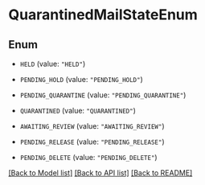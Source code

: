 # QuarantinedMailStateEnum

## Enum


* `HELD` (value: `"HELD"`)

* `PENDING_HOLD` (value: `"PENDING_HOLD"`)

* `PENDING_QUARANTINE` (value: `"PENDING_QUARANTINE"`)

* `QUARANTINED` (value: `"QUARANTINED"`)

* `AWAITING_REVIEW` (value: `"AWAITING_REVIEW"`)

* `PENDING_RELEASE` (value: `"PENDING_RELEASE"`)

* `PENDING_DELETE` (value: `"PENDING_DELETE"`)


[[Back to Model list]](../README.md#documentation-for-models) [[Back to API list]](../README.md#documentation-for-api-endpoints) [[Back to README]](../README.md)


